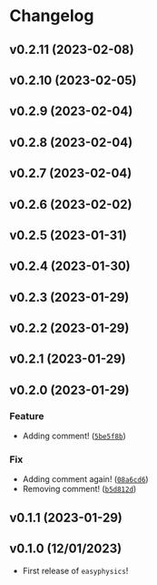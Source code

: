 # Changelog

<!--next-version-placeholder-->

## v0.2.11 (2023-02-08)


## v0.2.10 (2023-02-05)


## v0.2.9 (2023-02-04)


## v0.2.8 (2023-02-04)


## v0.2.7 (2023-02-04)


## v0.2.6 (2023-02-02)


## v0.2.5 (2023-01-31)


## v0.2.4 (2023-01-30)


## v0.2.3 (2023-01-29)


## v0.2.2 (2023-01-29)


## v0.2.1 (2023-01-29)


## v0.2.0 (2023-01-29)
### Feature
* Adding comment! ([`5be5f8b`](https://github.com/UBC-MDS/easyphysics/commit/5be5f8ba9c45c6141f0dd3bf7c719a69ba278896))

### Fix
* Adding comment again! ([`08a6cd6`](https://github.com/UBC-MDS/easyphysics/commit/08a6cd6b10210cfb4dc6c999b610b8dc9ba14e15))
* Removing comment! ([`b5d812d`](https://github.com/UBC-MDS/easyphysics/commit/b5d812d8e03e15d2e5744c2a18159e5eb1e82c49))

## v0.1.1 (2023-01-29)


## v0.1.0 (12/01/2023)

- First release of `easyphysics`!